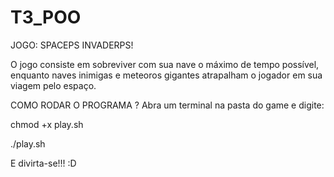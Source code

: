 # T3_POO

JOGO: SPACEPS INVADERPS!

O jogo consiste em sobreviver com sua nave o máximo de tempo possível,
enquanto naves inimigas e meteoros gigantes atrapalham o jogador em sua viagem pelo espaço.

COMO RODAR O PROGRAMA ?	
Abra um terminal na pasta do game e digite:

chmod +x play.sh

./play.sh

E divirta-se!!! :D						
